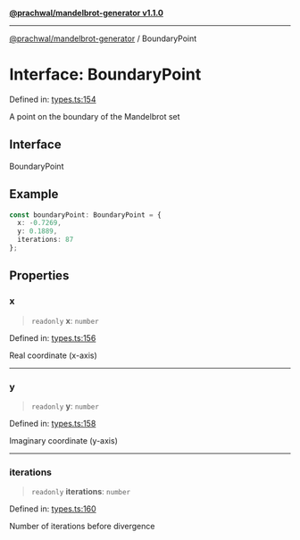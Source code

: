[**@prachwal/mandelbrot-generator v1.1.0**](../README.md)

***

[@prachwal/mandelbrot-generator](../globals.md) / BoundaryPoint

# Interface: BoundaryPoint

Defined in: [types.ts:154](https://github.com/prachwal/mandelbrot-generator/blob/ef8898d44624381552c066d1ffd67c7f15ed1930/src/types.ts#L154)

A point on the boundary of the Mandelbrot set

## Interface

BoundaryPoint

## Example

```typescript
const boundaryPoint: BoundaryPoint = {
  x: -0.7269,
  y: 0.1889,
  iterations: 87
};
```

## Properties

### x

> `readonly` **x**: `number`

Defined in: [types.ts:156](https://github.com/prachwal/mandelbrot-generator/blob/ef8898d44624381552c066d1ffd67c7f15ed1930/src/types.ts#L156)

Real coordinate (x-axis)

***

### y

> `readonly` **y**: `number`

Defined in: [types.ts:158](https://github.com/prachwal/mandelbrot-generator/blob/ef8898d44624381552c066d1ffd67c7f15ed1930/src/types.ts#L158)

Imaginary coordinate (y-axis)

***

### iterations

> `readonly` **iterations**: `number`

Defined in: [types.ts:160](https://github.com/prachwal/mandelbrot-generator/blob/ef8898d44624381552c066d1ffd67c7f15ed1930/src/types.ts#L160)

Number of iterations before divergence
